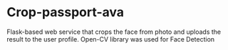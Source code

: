 # Crop-passport-ava
Flask-based web service that crops the face from photo and uploads the result to the user profile. Open-CV library was used for Face Detection 
